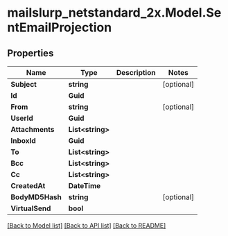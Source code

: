 # mailslurp_netstandard_2x.Model.SentEmailProjection

## Properties

Name | Type | Description | Notes
------------ | ------------- | ------------- | -------------
**Subject** | **string** |  | [optional] 
**Id** | **Guid** |  | 
**From** | **string** |  | [optional] 
**UserId** | **Guid** |  | 
**Attachments** | **List&lt;string&gt;** |  | 
**InboxId** | **Guid** |  | 
**To** | **List&lt;string&gt;** |  | 
**Bcc** | **List&lt;string&gt;** |  | 
**Cc** | **List&lt;string&gt;** |  | 
**CreatedAt** | **DateTime** |  | 
**BodyMD5Hash** | **string** |  | [optional] 
**VirtualSend** | **bool** |  | 

[[Back to Model list]](../README#documentation-for-models) [[Back to API list]](../README#documentation-for-api-endpoints) [[Back to README]](../README)


